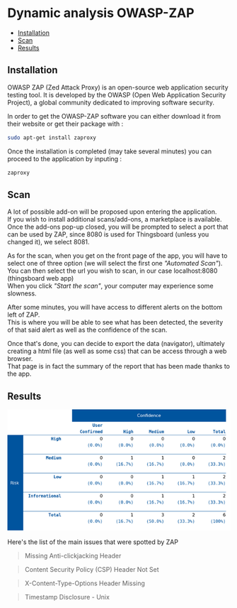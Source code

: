 # Dynamic analysis OWASP-ZAP

- [Installation](#installation)
- [Scan](#scan)
- [Results](#results)


## Installation

OWASP ZAP (Zed Attack Proxy) is an open-source web application security testing tool. It is developed by the OWASP (Open Web Application Security Project), a global community dedicated to improving software security.

In order to get the OWASP-ZAP software you can either download it from their website or get their package with :

```bash
sudo apt-get install zaproxy
```

Once the installation is completed (may take several minutes) you can proceed to the application by inputing :

```bash
zaproxy
```

## Scan

A lot of possible add-on will be proposed upon entering the application.
<br>
If you wish to install additional scans/add-ons, a marketplace is available.
<br>
Once the add-ons pop-up closed, you will be prompted to select a port that can be used by ZAP, since 8080 is used for Thingsboard (unless you changed it), we select 8081.
<br>

As for the scan, when you get on the front page of the app, you will have to select one of three option (we will select the first one *"Automated Scan"*).
<br>
You can then select the url you wish to scan, in our case localhost:8080 (thingsboard web app)
<br>
When you click *"Start the scan"*, your computer may experience some slowness.
<br>

After some minutes, you will have access to different alerts on the bottom left of ZAP.
<br>
This is where you will be able to see what has been detected, the severity of that said alert as well as the confidence of the scan.
<br>

Once that's done, you can decide to export the data (navigator), ultimately creating a html file (as well as some css) that can be access through a web browser.
<br>
That page is in fact the summary of the report that has been made thanks to the app.

## Results

![Results](risk_and_confidence.png)

Here's the list of the main issues that were spotted by ZAP

>Missing Anti-clickjacking Header

>Content Security Policy (CSP) Header Not Set

>X-Content-Type-Options Header Missing

>Timestamp Disclosure - Unix

